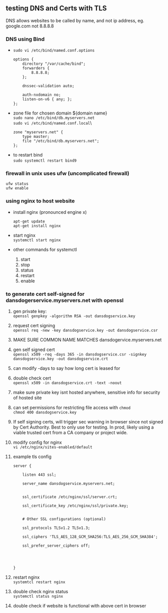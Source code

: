 ## testing DNS and Certs with TLS
DNS allows websites to be called by name, and not ip address, eg. google.com not 8.8.8.8


### DNS using Bind

- `sudo vi /etc/bind/named.conf.options`
    ```
    options {
        directory "/var/cache/bind";
        forwarders {
            8.8.8.8;
        };
    
        dnssec-validation auto;
    
        auth-nxdomain no;
        listen-on-v6 { any; };
    };
    ```
- zone file for chosen domain ${domain name}\
`sudo nano /etc/bind/db.myservers.net`\
`sudo vi /etc/bind/named.conf.local`\
    ```
    zone "myservers.net" {
        type master;
        file "/etc/bind/db.myservers.net";
    };
    ```
- to restart bind\
`sudo systemctl restart bind9`


### firewall in unix uses ufw (uncomplicated firewall)

`ufw status`\
`ufw enable`

### using nginx to host website
- install nginx (pronounced engine x)
    ```
    apt-get update
    apt-get install nginx
    ```

- start nginx\
`systemctl start nginx`
- other commands for systemctl
  1. start
  2. stop
  3. status
  4. restart
  5. enable 
### to generate cert self-signed for dansdogerservice.myservers.net with openssl

1. gen private key:\
`openssl genpkey -algorithm RSA -out dansdogservice.key`

1. request cert signing\
`openssl req -new -key dansdogservice.key -out dansdogservice.csr`

3. MAKE SURE COMMON NAME MATCHES dansdogervice.myservers.net

4. gen self signed cert\
`openssl x509 -req -days 365 -in dansdogservice.csr -signkey dansdogservice.key -out dansdogservice.crt`
5. can modify -days to say how long cert is leased for
6. double check cert\
`openssl x509 -in dansdogservice.crt -text -noout`
7. make sure private key isnt hosted anywhere, sensitive info for security of hosted site
8. can set permissions for restricting file access with `chmod`\
`chmod 400 dansdogservice.key`
9. If self signing certs, will trigger sec warning in browser since not signed by Cert Authority. Best to only use for testing. In prod, likely using a viable trusted cert from a CA company or project wide.
10.  modify config for nginx \
`vi /etc/nginx/sites-enabled/default`
11. example tls config
    ```
    server {
    
        listen 443 ssl;
    
        server_name dansdogservice.myservers.net;
    
    
        ssl_certificate /etc/nginx/ssl/server.crt;
    
        ssl_certificate_key /etc/nginx/ssl/private.key;
    
    
        # Other SSL configurations (optional)
    
        ssl_protocols TLSv1.2 TLSv1.3;
    
        ssl_ciphers 'TLS_AES_128_GCM_SHA256:TLS_AES_256_GCM_SHA384';
    
        ssl_prefer_server_ciphers off;
    
    
      
    
    }
    ```
12. restart nginx\
`systemtcl restart nginx`
13. double check nginx status\
`systemctl status nginx`
14. double check if website is functional with above cert in browser

